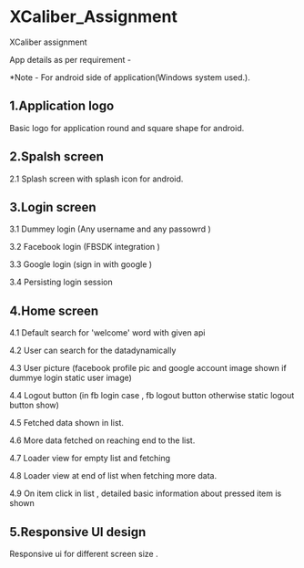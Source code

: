 
# XCaliber_Assignment
XCaliber assignment

App details as per requirement - 

*Note - For android side of application(Windows system used.).

1.Application logo
--
Basic logo for application round and square shape for android.

2.Spalsh screen
--
2.1 Splash screen with splash icon for android.


3.Login screen
--

3.1 Dummey login (Any username and any passowrd )

3.2 Facebook login (FBSDK integration )

3.3 Google login (sign in with google )

3.4 Persisting login session 


4.Home screen 
--

4.1 Default search for  'welcome' word with given api

4.2 User can search for the datadynamically

4.3 User picture (facebook profile pic and google account image shown if dummye login static user image)

4.4 Logout button (in fb login case , fb logout button otherwise static logout button show)

4.5 Fetched data shown in list.

4.6 More data fetched on reaching end to the list.

4.7 Loader view for empty list and fetching

4.8 Loader view at end of list when fetching more data.

4.9 On item click in list , detailed basic information about pressed item is shown 

5.Responsive UI design
--------------

Responsive  ui for different screen size .

